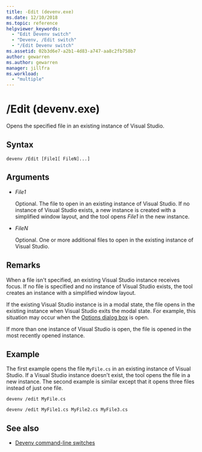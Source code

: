 ```yaml
---
title: -Edit (devenv.exe)
ms.date: 12/10/2018
ms.topic: reference
helpviewer_keywords:
  - "Edit Devenv switch"
  - "Devenv, /Edit switch"
  - "/Edit Devenv switch"
ms.assetid: 02b3d6e7-a2b1-4d83-a747-aa8c2fb758b7
author: gewarren
ms.author: gewarren
manager: jillfra
ms.workload:
  - "multiple"
---
```

# /Edit (devenv.exe)

Opens the specified file in an existing instance of Visual Studio.

## Syntax

```shell
devenv /Edit [File1[ FileN]...]
```

## Arguments

- *File1*

  Optional. The file to open in an existing instance of Visual Studio. If no instance of Visual Studio exists, a new instance is created with a simplified window layout, and the tool opens *File1* in the new instance.

- *FileN*

  Optional. One or more additional files to open in the existing instance of Visual Studio.

## Remarks

When a file isn't specified, an existing Visual Studio instance receives focus. If no file is specified and no instance of Visual Studio exists, the tool creates an instance with a simplified window layout.

If the existing Visual Studio instance is in a modal state, the file opens in the existing instance when Visual Studio exits the modal state. For example, this situation may occur when the [Options dialog box](../../ide/reference/options-dialog-box-visual-studio.md) is open.

If more than one instance of Visual Studio is open, the file is opened in the most recently opened instance.

## Example

The first example opens the file `MyFile.cs` in an existing instance of Visual Studio. If a Visual Studio instance doesn't exist, the tool opens the file in a new instance. The second example is similar except that it opens three files instead of just one file.

```shell
devenv /edit MyFile.cs

devenv /edit MyFile1.cs MyFile2.cs MyFile3.cs
```

## See also

- [Devenv command-line switches](../../ide/reference/devenv-command-line-switches.md)
